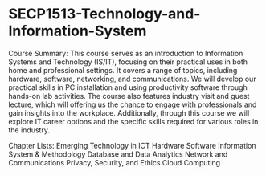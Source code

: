 # SECP1513-Technology-and-Information-System
Course Summary:
This course serves as an introduction to Information Systems and Technology (IS/IT), focusing on their practical uses in both home and professional settings. It covers a range of topics, including hardware, software, networking, and communications. We will develop our practical skills in PC installation and using productivity software through hands-on lab activities. The course also features industry visit and guest lecture, which will offering us the chance to engage with professionals and gain insights into the workplace. Additionally, through this course we will explore IT career options and the specific skills required for various roles in the industry.

Chapter Lists:
Emerging Technology in ICT
Hardware
Software
Information System & Methodology
Database and Data Analytics
Network and Communications
Privacy, Security, and Ethics
Cloud Computing
